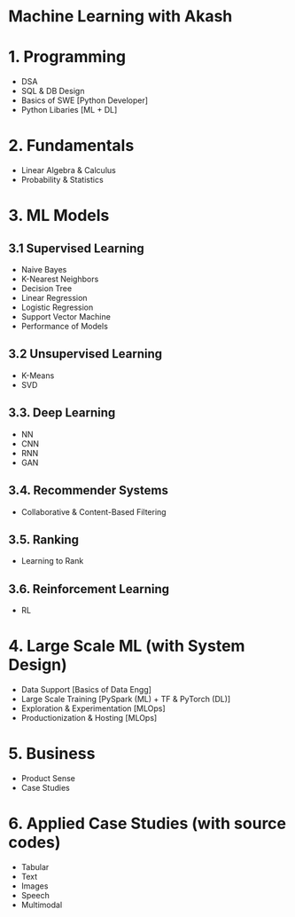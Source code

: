 # Machine Learning with Akash

# 1. Programming
- DSA
- SQL & DB Design
- Basics of SWE [Python Developer]
- Python Libaries [ML + DL]

# 2. Fundamentals
- Linear Algebra & Calculus
- Probability & Statistics

# 3. ML Models

## 3.1 Supervised Learning
- Naive Bayes
- K-Nearest Neighbors
- Decision Tree
- Linear Regression
- Logistic Regression
- Support Vector Machine
- Performance of Models

## 3.2 Unsupervised Learning
- K-Means
- SVD

## 3.3. Deep Learning
- NN
- CNN
- RNN
- GAN

## 3.4. Recommender Systems
- Collaborative & Content-Based Filtering

## 3.5. Ranking
- Learning to Rank

## 3.6. Reinforcement Learning
- RL

# 4. Large Scale ML (with System Design)
- Data Support [Basics of Data Engg]
- Large Scale Training [PySpark (ML) + TF & PyTorch (DL)]
- Exploration & Experimentation [MLOps]
- Productionization & Hosting [MLOps]

# 5. Business
- Product Sense
- Case Studies

# 6. Applied Case Studies (with source codes)
- Tabular
- Text
- Images
- Speech
- Multimodal

